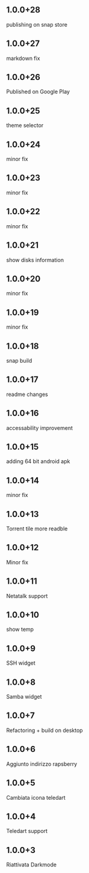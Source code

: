 ## 1.0.0+28
publishing on snap store

## 1.0.0+27
markdown fix

## 1.0.0+26
Published on Google Play

## 1.0.0+25
theme selector

## 1.0.0+24
minor fix

## 1.0.0+23
minor fix

## 1.0.0+22
minor fix

## 1.0.0+21
show disks information

## 1.0.0+20
minor fix 

## 1.0.0+19
minor fix 

## 1.0.0+18
snap build

## 1.0.0+17
readme changes

## 1.0.0+16
accessability improvement

## 1.0.0+15 
adding 64 bit android apk

## 1.0.0+14
minor fix

## 1.0.0+13
Torrent tile more readble

## 1.0.0+12
Minor fix

## 1.0.0+11
Netatalk support

## 1.0.0+10
show temp

## 1.0.0+9
SSH widget

## 1.0.0+8
Samba widget

## 1.0.0+7
Refactoring + build on desktop

## 1.0.0+6
Aggiunto indirizzo rapsberry

## 1.0.0+5
Cambiata icona teledart

## 1.0.0+4

Teledart support

## 1.0.0+3

Riattivata Darkmode
